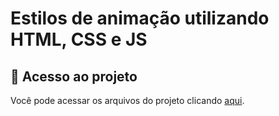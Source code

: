 # Estilos de animação utilizando HTML, CSS e JS

## 📁 Acesso ao projeto
Você pode acessar os arquivos do projeto clicando [aqui](https://github.com/ruannlz/animation-html-css-js).
